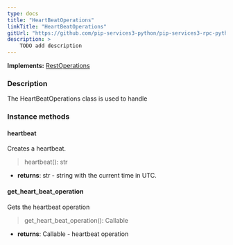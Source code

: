 ```yaml
---
type: docs
title: "HeartBeatOperations"
linkTitle: "HeartBeatOperations"
gitUrl: "https://github.com/pip-services3-python/pip-services3-rpc-python"
description: >
    TODO add description
---
```


**Implements:** [RestOperations](../rest_operations)

### Description

The HeartBeatOperations class is used to handle 

### Instance methods

#### heartbeat
Creates a heartbeat.

> heartbeat(): str

- **returns**: str - string with the current time in UTC.


#### get_heart_beat_operation
Gets the heartbeat operation

> get_heart_beat_operation(): Callable

- **returns**: Callable - heartbeat operation
